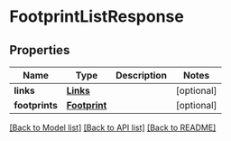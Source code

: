 # FootprintListResponse

## Properties
Name | Type | Description | Notes
------------ | ------------- | ------------- | -------------
**links** | [**Links**](Links.md) |  | [optional] 
**footprints** | [**Footprint**](Footprint.md) |  | [optional] 

[[Back to Model list]](../README.md#documentation-for-models) [[Back to API list]](../README.md#documentation-for-api-endpoints) [[Back to README]](../README.md)


